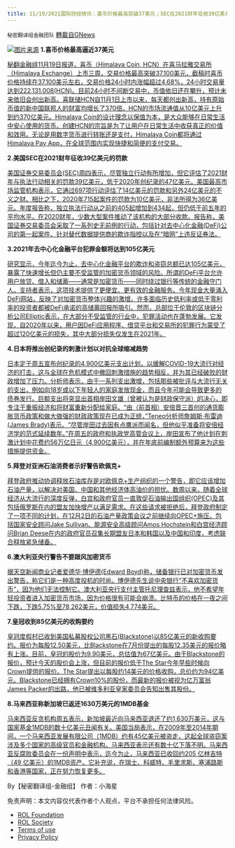 ```yaml
---
title: 11/19/2021国际财经快讯：喜币价格最高突破37美元；SEC在2021财年征收39亿美元罚款
---
```

`秘密翻译组金融团队` [轉載自GNews](https://gnews.org/zh-hans/1677611/)

![](https://assets.gnews.org/wp-content/uploads/2021/11/图片1-84.png)[图片来源](https://www.reuters.com/)
**1.喜币价格最高逼近37美元**

[秘翻金融组11月19日报道，喜币（Himalaya Coin, HCN）在喜马拉雅交易所（Himalaya Exchange）上市三周，交易价格最高突破37.100美元，截稿时喜币价格持续在37.100美元左右，交易价格24小时内涨幅超过4.68%，24小时交易量达到222,131.008(HCN)。目前24小时不间断交易中，币值依旧还在攀升，预计未来依旧会创出新高。喜联储HCN自11月1日上市以来，每天都创出新高，持有原始币值的新中国联邦人的财富均增长了370倍，HCN的市场流通值从10亿美元上升到约370亿美元。Himalaya Coin的设计理念以保值为本，是大众能够在日常生活中安心使用的货币。创建HCN的宗旨是为了让用户在日常生活中收获真正的价值和效用。无论是用数字货币进行转账还是支付，Himalaya Coin都将通过Himalaya Pay App，在全球范围内实现快捷和简便的支付交易。](https://himalaya.exchange/trading)

**2.美国SEC在2021财年征收39亿美元的罚款**

[美国证券交易委员会(SEC)周四表示，尽管独立行动有所增加，但它评估了2021财年与执法行动相关的罚款39亿美元，低于2020年创纪录的47亿美元。美国最高市场监管机构表示，它通过697项行动评估了14亿美元的罚款和另外24亿美元的不义之财。相比之下，2020年715起案件的罚款为10亿美元，非法所得为36亿美元。年度报告称，独立执法行动从之前的405起增加到434起，但仍低于前五年的平均水平。在2020财年，少数大型案件推动了该机构的大部分收款。报告称，美国证券交易委员会采取了一系列史无前例的行动，包括针对去中心化金融(DeFi)公司的第一起案件、针对替代数据提供商的欺诈指控以及在“暗网”上违反证券法。](https://www.reuters.com/business/us-sec-levies-39-bln-fines-fiscal-2021-2021-11-18/)

**3.2021年去中心化金融平台犯罪金额将达到105亿美元**

[研究显示，今年迄今为止，去中心化金融平台的欺诈和盗窃总额已达105亿美元，暴露了快速增长但仍主要不受监管的加密货币领域的风险。所谓的DeFi平台允许用户放贷、借入和储蓄——通常是加密货币——同时绕过银行等传统的金融守门人。支持者表示，这项技术提供了更便宜、更有效的金融服务。今年现金大量涌入DeFi网站，反映了对加密货币整体兴趣的激增。许多面临历史低利率或低于零利率的投资者都被DeFi承诺的高储蓄回报所吸引。然而，总部位于伦敦的区块链分析公司Elliptic表示，在大部分不受监管的行业中，犯罪活动也在蓬勃发展。它发现，自2020年以来，用户因DeFi应用程序、借贷平台和交易所的犯罪行为蒙受了超过120亿美元的损失，其中大部分损失仅发生在2021年。](https://www.reuters.com/technology/crime-crypto-defi-sites-hits-105-bln-2021-research-shows-2021-11-18/)

**4.日本将推出创纪录的刺激计划以对抗全球缩减趋势**

[日本定于周五宣布创纪录的4,900亿美元支出计划，以缓解COVID-19大流行对经济的打击，这与全球在危机模式中撤回刺激措施的趋势相反，并为其已经破败的财政增加了压力。分析师表示，由于一系列支出激增，包括那些被批评与大流行无关的支出，例如向18岁或以下年轻人的家庭发放现金，而且今年可能会导致更多的债券发行。巨额支出将突显出首相岸田文雄（曾被认为是财政保守派）的决心，即专注于重振经济和将财富重新分配给家庭。“由（前首相）安倍晋三首创的通货膨胀货币政策和做大做强的财政政策现在已成为正统，”Teneo分析师詹姆斯·布雷迪(James Brady)表示。“尽管岸田过去因有点鹰派而闻名，但他似乎准备将安倍经济学的范式延续数年。”在周五的政府和执政党高管会议上，岸田宣布了他计划在刺激计划中花费约56万亿日元（4,900亿美元），并在年底前编制额外预算来为这些措施提供资金。](https://www.oann.com/japan-eyes-record-stimulus-package-bucking-global-tapering-trend/)

**5.拜登对亚洲石油消费者示好警告欧佩克+**

[拜登政府推动协调释放石油库存是对欧佩克+生产组织的一个警告，即它应该增加石油产量，以解决对美国、中国和其他经济体高油价的担忧。数周以来，随着全球经济从大流行的深度反弹，白宫和政府官员一直敦促石油输出国组织(OPEC)及其包括俄罗斯在内的盟友加快增产以满足需求。在这些请求被拒绝后，拜登政府制定了一项不同的计划，在12月2日的石油产量政策会议之前继续向OPEC+施压。包括国家安全顾问Jake Sullivan、能源安全高级顾问Amos Hochstein和白宫经济顾问Brian Deese在内的政府官员召集长期盟友日本和韩国以及中国和印度，考虑联合释放紧急储备。](https://www.oann.com/bidens-overture-to-asian-oil-consumers-serves-warning-to-opec/)

**6.澳大利亚央行警告不要跟风加密货币**

[据天空新闻商业记者爱德华·博伊德(Edward Boyd)称，储备银行已对加密货币发出警告，称它们是一种高度投机的时尚。博伊德先生说中央银行“不喜欢加密货币”，因为他们无法控制它。澳大利亚央行支付主管托尼理查兹表示，他不希望年轻投资者进入加密货币市场，因为价格很有可能会崩溃。比特币的价格在一夜之间下跌，下跌5.75%至78,262美元，价值损失4,774美元。](https://www.skynews.com.au/business/finance/rba-warns-against-cryptocurrency-fad/video/906d8457b5c6bb53a2500d72031cf849)

**7.皇冠收到85亿美元的收购要约**

[皇冠度假村已收到美国私募股权公司黑石(Blackstone)以85亿美元的新收购要约。报价为每股12.50美元，比Blackstone在7月份提出的每股12.35美元的报价略有上涨。目前，皇冠的股价为9.90美元，总估值为67亿美元。由于Blackstone的报价，预计今天的股价会上涨，但目前的报价低于The Star今年早些时候向Crown提供的报价。The Star提出以每股约14美元的价格收购，总价约为94亿美元。Blackstone已经拥有Crown10%的股份，而最新的报价被视为亿万富翁James Packer的出路，他已被维多利亚皇家委员会告知出售其股份。](https://www.skynews.com.au/business/finance/crown-receives-85-billion-takeover-bid/video/9d03c3c863eb0c061300588090443b7d)

**8.马来西亚称新加坡已返还1630万美元的1MDB基金**

[马来西亚反贪机构周五表示，新加坡最近向马来西亚退还了约1,630万美元，这与国家基金1MDB的数十亿美元丑闻有关。美国当局表示，在2009年至2014年期间，一个马来西亚发展有限公司（1MDB）约有45亿美元被盗走，这起全球盗窃案涉及多个国家的高级官员和金融机构。马来西亚表示还有数十亿下落不明。马来西亚反腐败委员会在一份声明中表示，迄今为止，马来西亚已收回约205 亿林吉特（49 亿美元）的1MDB资产。它补充说，在瑞士、科威特、毛里求斯、塞浦路斯和香港等国家，正在努力恢复更多。](https://www.oann.com/malaysia-says-singapore-has-returned-16-3-million-in-1mdb-funds/)

By【秘密翻译组-金融组】
作者：小海星

 

免责声明：本文内容仅代表作者个人观点，平台不承担任何法律风险。

- [ROL Foundation](https://rolfoundation.org/)
- [ROL Society](https://rolsociety.org/)
- [Terms of use](https://gnews.org/terms-of-use-3/)
- [Privacy Policy](https://gnews.org/privacy-policy/)

